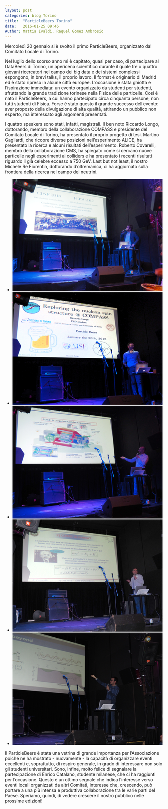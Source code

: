 ```yaml
---
layout: post
categories: blog Torino
title:  "ParticleBeers Torino"
date:   2016-01-25 09:46
Author: Mattia Ivaldi, Raquel Gomez Ambrosio
---
```


Mercoledì 20 gennaio si è svolto il primo ParticleBeers, organizzato dal Comitato Locale di Torino.

Nel luglio dello scorso anno mi è capitato, quasi per caso, di partecipare al DataBeers di Torino, un apericena scientifico durante il quale tre o quattro giovani ricercatori nel campo dei big data e dei sistemi complessi espongono, in brevi talks, il proprio lavoro. Il format è originario di Madrid ed è stato ripreso in alcune città europee. L’occasione è stata ghiotta e l’ispirazione immediata: un evento organizzato da studenti per studenti, sfruttando la grande tradizione torinese nella Fisica delle particelle. Così è nato il ParticleBeers, a cui hanno partecipato circa cinquanta persone, non tutti studenti di Fisica. Forse è stato questo il grande successo dell’evento: aver proposto della divulgazione di alta qualità, attirando un pubblico non esperto, ma interessato agli argomenti presentati.

I quattro speakers sono stati, infatti, magistrali. Il ben noto Riccardo Longo, dottorando, membro della collaborazione COMPASS e presidente del Comitato Locale di Torino, ha presentato il proprio progetto di tesi. Martino Gagliardi, che ricopre diverse posizioni nell’esperimento ALICE, ha presentato la ricerca e alcuni risultati dell’esperimento. Roberto Covarelli, membro della collaborazione CMS, ha spiegato come si cercano nuove particelle negli esperimenti ai colliders e ha presentato i recenti risultati riguardo il già celebre eccesso a 750 GeV. Last but not least, il nostro Michele Re Fiorentin, dottorando d’oltremanica, ci ha aggiornato sulla frontiera della ricerca nel campo dei neutrini.

<div class="slider">
  <ul class="slides">
    <li>
      <img src="/img/eventilocali/2016_ParticleBeers/1.jpg"> <!-- random image -->
      <div class="caption center-align">
      </div>
    </li>
    <li>
      <img src="/img/eventilocali/2016_ParticleBeers/2.jpg"> <!-- random image -->
      <div class="caption center-align">
      </div>
    </li>
    <li>
      <img src="/img/eventilocali/2016_ParticleBeers/3.jpg"> <!-- random image -->
      <div class="caption center-align">
      </div>
    </li>
    <li>
      <img src="/img/eventilocali/2016_ParticleBeers/4.jpg"> <!-- random image -->
      <div class="caption center-align">
      </div>
    </li>
    <li>
      <img src="/img/eventilocali/2016_ParticleBeers/5.jpg"> <!-- random image -->
      <div class="caption center-align">
      </div>
    </li>
  </ul>
</div>
  
Il ParticleBeers è stata una vetrina di grande importanza per l’Associazione poiché ne ha mostrato - nuovamente - la capacità di organizzare eventi eccellenti e, soprattutto, di respiro generale, in grado di interessare non solo gli studenti universitari. Sono, infine, molto felice di segnalare la partecipazione di Enrico Catalano, studente milanese, che ci ha raggiunti per l’occasione. Questo è un ottimo segnale che indica l’interesse verso eventi locali organizzati da altri Comitati, interesse che, crescendo, può portare a una più intensa e produttiva collaborazione tra le varie parti del Paese. Speriamo, quindi, di vedere crescere il nostro pubblico nelle prossime edizioni!

